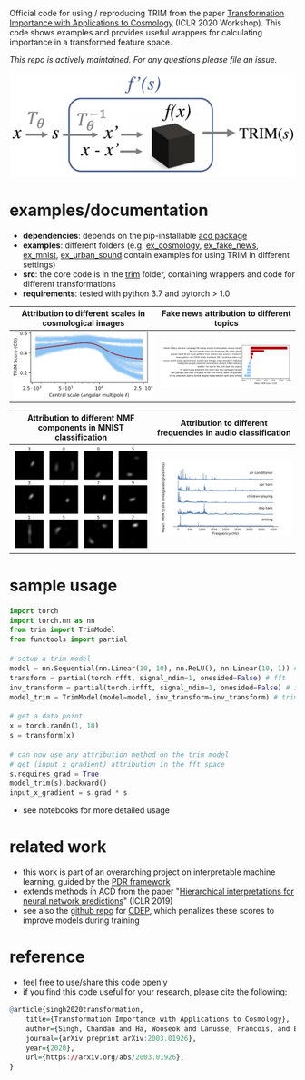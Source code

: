 Official code for using / reproducing TRIM from the paper [Transformation Importance with Applications to Cosmology](https://arxiv.org/abs/2003.01926) (ICLR 2020 Workshop). This code shows examples and provides useful wrappers for calculating importance in a transformed feature space.

*This repo is actively maintained. For any questions please file an issue.*

![trim](trim/trim.png)

# examples/documentation

- **dependencies**: depends on the pip-installable [acd package](https://github.com/csinva/hierarchical-dnn-interpretations)
- **examples**: different folders (e.g. [ex_cosmology](ex_cosmology), [ex_fake_news](ex_fake_news), [ex_mnist](ex_mnist), [ex_urban_sound](ex_urban_sound) contain examples for using TRIM in different settings)
- **src**: the core code is in the [trim](trim) folder, containing wrappers and code for different transformations
- **requirements**: tested with python 3.7 and pytorch > 1.0


| Attribution to different scales in cosmological images | Fake news attribution to different topics |
| ------------------------------------------------------ | ----------------------------------------- |
| ![](ex_cosmology/fig_omegam_curves.png)                | ![](ex_fake_news/fig_fakenews.png)        |

| Attribution to different NMF components in MNIST classification | Attribution to different frequencies in audio classification |
| ------------------------------------------------------------ | ------------------------------------------------------------ |
| ![](ex_mnist/fig_nmf.png)                                    | ![](ex_urban_sound/fig_audio.png)                            |

# sample usage

```python
import torch
import torch.nn as nn
from trim import TrimModel
from functools import partial

# setup a trim model
model = nn.Sequential(nn.Linear(10, 10), nn.ReLU(), nn.Linear(10, 1)) # orig model
transform = partial(torch.rfft, signal_ndim=1, onesided=False) # fft
inv_transform = partial(torch.irfft, signal_ndim=1, onesided=False) # inverse fft
model_trim = TrimModel(model=model, inv_transform=inv_transform) # trim model

# get a data point
x = torch.randn(1, 10)
s = transform(x)

# can now use any attribution method on the trim model
# get (input_x_gradient) attribution in the fft space
s.requires_grad = True
model_trim(s).backward()
input_x_gradient = s.grad * s
```
- see notebooks for more detailed usage

# related work

- this work is part of an overarching project on interpretable machine learning, guided by the [PDR framework](https://arxiv.org/abs/1901.04592)
- extends methods in ACD from the paper "[Hierarchical interpretations for neural network predictions](https://openreview.net/pdf?id=SkEqro0ctQ)" (ICLR 2019)
- see also the [github repo](https://github.com/laura-rieger/deep-explanation-penalization) for [CDEP](https://arxiv.org/abs/1909.13584), which penalizes these scores to improve models during training

# reference

- feel free to use/share this code openly
- if you find this code useful for your research, please cite the following:

```r
@article{singh2020transformation,
    title={Transformation Importance with Applications to Cosmology},
    author={Singh, Chandan and Ha, Wooseok and Lanusse, Francois, and Boehm, Vanessa, and Liu, Jia and Yu, Bin},
    journal={arXiv preprint arXiv:2003.01926},
    year={2020},
    url={https://arxiv.org/abs/2003.01926},
}
```